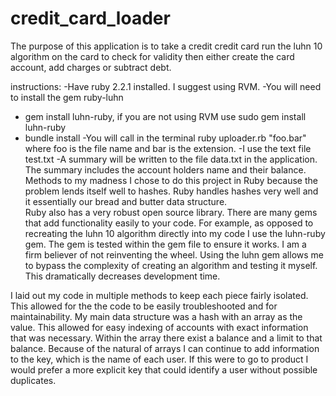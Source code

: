 # credit_card_loader
The purpose of this application is to take a credit credit card
run the luhn 10 algorithm on the card to check for validity
then either create the card account, add charges or subtract debt.

instructions:
-Have ruby 2.2.1 installed.  I suggest using RVM.
-You will need to install the gem ruby-luhn
  - gem install luhn-ruby, if you are not using RVM use sudo gem install luhn-ruby
  - bundle install
  -You will call in the terminal ruby uploader.rb "foo.bar" where foo is the file name and bar is the extension.
  -I use the text file test.txt
  -A summary will be written to the file data.txt in the application.  The summary includes the account holders name and their balance.
Methods to my madness
I chose to do this project in Ruby because the problem lends itself well to hashes.
Ruby handles hashes very well and it essentially our bread and butter data structure.  
Ruby also has a very robust open source library.  There are many gems that add functionality
easily to your code.  For example, as opposed to recreating the luhn 10 algorithm directly
into my code I use the luhn-ruby gem.  The gem is tested within the gem file to ensure it works.
I am a firm believer of not reinventing the wheel.  Using the luhn gem allows me to bypass
the complexity of creating an algorithm and testing it myself.  This dramatically decreases
development time.  

I laid out my code in multiple methods to keep each piece fairly isolated.  This allowed for the
the code to be easily troubleshooted and for maintainability. My main data structure was a hash with an array as the value.
This allowed for easy indexing of accounts with exact information that was necessary.  Within the array there exist a balance
and a limit to that balance.  Because of the natural of arrays I can continue to add information to the key, which is the name of each user. If this were to go to product I would prefer a more explicit key that could identify a user without possible duplicates.  

